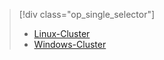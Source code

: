 > [!div class="op_single_selector"]
> * [Linux-Cluster](../articles/hdinsight/hdinsight-hbase-tutorial-get-started-linux.md)
> * [Windows-Cluster](../articles/hdinsight/hdinsight-hbase-tutorial-get-started.md)
> 
> 



<!--HONumber=Nov16_HO2-->


